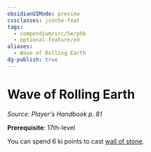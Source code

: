 ```yaml
---
obsidianUIMode: preview
cssclasses: json5e-feat
tags:
  - compendium/src/5e/phb
  - optional-feature/ed
aliases:
  - Wave of Rolling Earth
dg-publish: true
---
```

# Wave of Rolling Earth
*Source: Player's Handbook p. 81*  

**Prerequisite**: 17th-level

You can spend 6 ki points to cast [wall of stone](/Admin/CLI/spells/wall-of-stone.md).